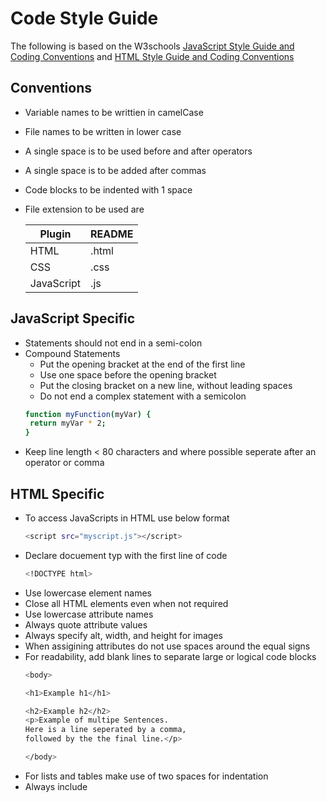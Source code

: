 # Code Style Guide
The following is based on the W3schools [JavaScript Style Guide and Coding Conventions](https://www.w3schools.com/js/js_conventions.asp) and [HTML Style Guide and Coding Conventions](https://www.w3schools.com/html/html5_syntax.asp)

## Conventions
- Variable names to be writtien in camelCase
- File names to be written in lower case
- A single space is to be used before and after operators
- A single space is to be added after commas
- Code blocks to be indented with 1 space
- File extension to be used are

  | Plugin | README |
  | ------ | ------ |
  | HTML | .html |
  | CSS | .css |
  | JavaScript | .js |

## JavaScript Specific
- Statements should not end in a semi-colon
- Compound Statements
    - Put the opening bracket at the end of the first line
    - Use one space before the opening bracket
    - Put the closing bracket on a new line, without leading spaces
    - Do not end a complex statement with a semicolon
  ```sh
  function myFunction(myVar) {
   return myVar * 2;
  }
  ```
- Keep line length < 80 characters and where possible seperate after an operator or comma

## HTML Specific
- To access JavaScripts in HTML use below format
  ```sh
  <script src="myscript.js"></script>
  ```
- Declare docuement typ with the first line of code
  ```sh
  <!DOCTYPE html>
  ```
- Use lowercase element names
- Close all HTML elements even when not required
- Use lowercase attribute names
- Always quote attribute values
- Always specify alt, width, and height for images
- When assigining attributes do not use spaces around the equal signs
- For readability, add blank lines to separate large or logical code blocks
  ```sh
  <body>

  <h1>Example h1</h1>

  <h2>Example h2</h2>
  <p>Example of multipe Sentences.
  Here is a line seperated by a comma,
  followed by the the final line.</p>

  </body>
  ```
- For lists and tables make use of two spaces for indentation
- Always include <title>, <html>, <body> and <head> tags
- Set the viewport for mobile access
  ```sh
  <meta name="viewport" content="width=device-width, initial-scale=1.0">
  ```
- Use below format to link style sheets
  ```sh
  <link rel="stylesheet" href="styles.css">
  ```
- CSS rules format
    - Put the opening bracket at the end of the first line
    - Use one space before the opening bracket
    - Put the closing bracket on a new line, without leading spaces
  ```sh
  body {
    background-color: lightgrey;
    font-family: "Arial Black", Helvetica, sans-serif;
    font-size: 16em;
    color: red;
  }
  ```

